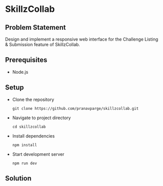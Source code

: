 # SkillzCollab

## Problem Statement

Design and implement a responsive web interface for the Challenge Listing &amp; Submission feature of SkillzCollab.

## Prerequisites

- Node.js

## Setup

- Clone the repository

  `git clone https://github.com/pranavparge/skillzcollab.git`

- Navigate to project directory

  `cd skillzcollab`

- Install dependencies

  `npm install`

- Start development server

  `npm run dev`

## Solution
